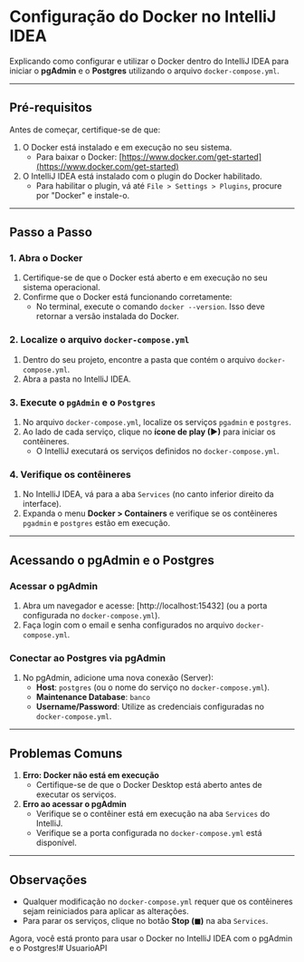 # Configuração do Docker no IntelliJ IDEA

Explicando como configurar e utilizar o Docker dentro do IntelliJ IDEA para iniciar o **pgAdmin** e o **Postgres** utilizando o arquivo `docker-compose.yml`.

---

## Pré-requisitos

Antes de começar, certifique-se de que:
1. O Docker está instalado e em execução no seu sistema.
    - Para baixar o Docker: [https://www.docker.com/get-started](https://www.docker.com/get-started)
2. O IntelliJ IDEA está instalado com o plugin do Docker habilitado.
    - Para habilitar o plugin, vá até `File > Settings > Plugins`, procure por "Docker" e instale-o.

---

## Passo a Passo

### 1. Abra o Docker
1. Certifique-se de que o Docker está aberto e em execução no seu sistema operacional.
2. Confirme que o Docker está funcionando corretamente:
    - No terminal, execute o comando `docker --version`. Isso deve retornar a versão instalada do Docker.

### 2. Localize o arquivo `docker-compose.yml`
1. Dentro do seu projeto, encontre a pasta que contém o arquivo `docker-compose.yml`.
2. Abra a pasta no IntelliJ IDEA.

### 3. Execute o `pgAdmin` e o `Postgres`
1. No arquivo `docker-compose.yml`, localize os serviços `pgadmin` e `postgres`.
2. Ao lado de cada serviço, clique no **ícone de play (▶)** para iniciar os contêineres.
    - O IntelliJ executará os serviços definidos no `docker-compose.yml`.

### 4. Verifique os contêineres
1. No IntelliJ IDEA, vá para a aba `Services` (no canto inferior direito da interface).
2. Expanda o menu **Docker > Containers** e verifique se os contêineres `pgadmin` e `postgres` estão em execução.

---

## Acessando o pgAdmin e o Postgres

### Acessar o pgAdmin
1. Abra um navegador e acesse: [http://localhost:15432] (ou a porta configurada no `docker-compose.yml`).
2. Faça login com o email e senha configurados no arquivo `docker-compose.yml`.

### Conectar ao Postgres via pgAdmin
1. No pgAdmin, adicione uma nova conexão (Server):
    - **Host**: `postgres` (ou o nome do serviço no `docker-compose.yml`).
    - **Maintenance Database**: `banco`
    - **Username/Password**: Utilize as credenciais configuradas no `docker-compose.yml`.

---

## Problemas Comuns

1. **Erro: Docker não está em execução**
    - Certifique-se de que o Docker Desktop está aberto antes de executar os serviços.
2. **Erro ao acessar o pgAdmin**
    - Verifique se o contêiner está em execução na aba `Services` do IntelliJ.
    - Verifique se a porta configurada no `docker-compose.yml` está disponível.

---

## Observações
- Qualquer modificação no `docker-compose.yml` requer que os contêineres sejam reiniciados para aplicar as alterações.
- Para parar os serviços, clique no botão **Stop (◼)** na aba `Services`.

Agora, você está pronto para usar o Docker no IntelliJ IDEA com o pgAdmin e o Postgres!#   U s u a r i o A P I  
 